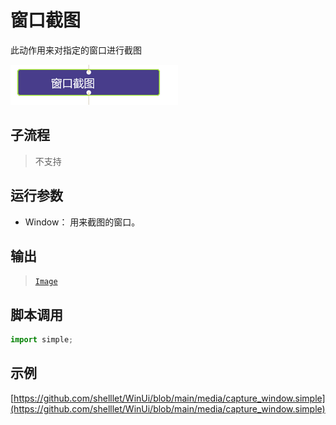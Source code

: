 # 窗口截图 
此动作用来对指定的窗口进行截图

![action](./images/2022-11-27_144417.png ':size=90%')

## 子流程
> 不支持

## 运行参数

* Window： 用来截图的窗口。

## 输出

> [`Image`](../../types/Image.md)


## 脚本调用

```python
import simple;

```

## 示例

[https://github.com/shelllet/WinUi/blob/main/media/capture_window.simple](https://github.com/shelllet/WinUi/blob/main/media/capture_window.simple)

